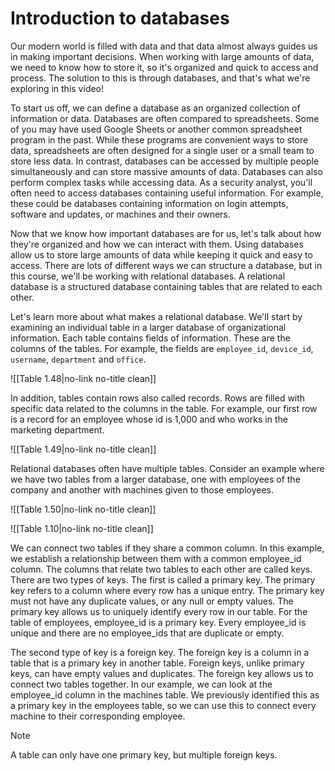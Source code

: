 
# Introduction to databases

Our modern world is filled with data and that data almost always guides us in making important decisions. When working with large amounts of data, we need to know how to store it, so it's organized and quick to access and process. The solution to this is through databases, and that's what we're exploring in this video!

To start us off, we can define a database as an organized collection of information or data. Databases are often compared to spreadsheets. Some of you may have used Google Sheets or another common spreadsheet program in the past. While these programs are convenient ways to store data, spreadsheets are often designed for a single user or a small team to store less data. In contrast, databases can be accessed by multiple people simultaneously and can store massive amounts of data. Databases can also perform complex tasks while accessing data. As a security analyst, you'll often need to access databases containing useful information. For example, these could be databases containing information on login attempts, software and updates, or machines and their owners.

Now that we know how important databases are for us, let's talk about how they're organized and how we can interact with them. Using databases allow us to store large amounts of data while keeping it quick and easy to access. There are lots of different ways we can structure a database, but in this course, we'll be working with relational databases. A relational database is a structured database containing tables that are related to each other.

Let's learn more about what makes a relational database. We'll start by examining an individual table in a larger database of organizational information. Each table contains fields of information. These are the columns of the tables. For example, the fields are `employee_id`, `device_id`, `username`, `department` and `office`. 

![[Table 1.48|no-link no-title clean]]

In addition, tables contain rows also called records. Rows are filled with specific data related to the columns in the table. For example, our first row is a record for an employee whose id is 1,000 and who works in the marketing department.

![[Table 1.49|no-link no-title clean]]

Relational databases often have multiple tables. Consider an example where we have two tables from a larger database, one with employees of the company and another with machines given to those employees.

![[Table 1.50|no-link no-title clean]]

![[Table 1.10|no-link no-title clean]]

We can connect two tables if they share a common column. In this example, we establish a relationship between them with a common employee_id column. The columns that relate two tables to each other are called keys. There are two types of keys. The first is called a primary key. The primary key refers to a column where every row has a unique entry. The primary key must not have any duplicate values, or any null or empty values. The primary key allows us to uniquely identify every row in our table. For the table of employees, employee_id is a primary key. Every employee_id is unique and there are no employee_ids that are duplicate or empty.

The second type of key is a foreign key. The foreign key is a column in a table that is a primary key in another table. Foreign keys, unlike primary keys, can have empty values and duplicates. The foreign key allows us to connect two tables together. In our example, we can look at the employee_id column in the machines table. We previously identified this as a primary key in the employees table, so we can use this to connect every machine to their corresponding employee.

> [!note]
> A table can only have one primary key, but multiple foreign keys.